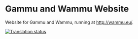 Gammu and Wammu Website
=======================

Website for Gammu and Wammu, running at <http://wammu.eu/>.

[![Translation status](https://hosted.weblate.org/widgets/gammu-status-badge.png)](https://hosted.weblate.org/engage/gammu/?utm_source=widget)
